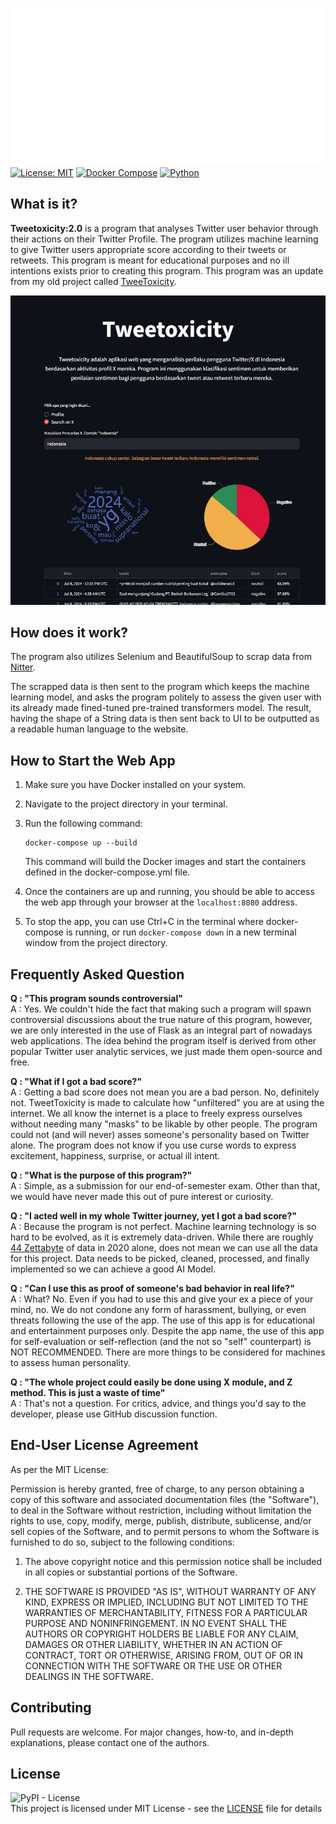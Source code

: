 <img src="https://github.com/Neek0tine/Tweetoxicity/blob/main/assets/toxicitytweet.png" alt="TweeToxicity" width="800"/><br>
[![License: MIT](https://img.shields.io/badge/License-MIT-blue.svg?style=flat-square)](https://opensource.org/licenses/MIT)
[![Docker Compose](https://img.shields.io/badge/Docker%20Compose-Supported-blue?style=flat-square&logo=docker)](https://docs.docker.com/compose/)
[![Python](https://img.shields.io/badge/Python-Used-yellow?style=flat-square&logo=python)](https://www.python.org/) <p align="center">

## What is it?
**Tweetoxicity:2.0** is a program that analyses Twitter user behavior through their actions on their Twitter Profile. The program utilizes machine learning to give Twitter users appropriate score according to their tweets or retweets. This program is meant for educational purposes and no ill intentions exists prior to creating this program. This program was an update from my old project called [TweeToxicity](https://github.com/Neek0tine/Tweetoxicity). 

<img src="https://github.com/fathur-rs/Tweetoxicity-2.0/blob/main/Tweetoxicity.jpg" alt="TweeToxicity" width="800"/>

## How does it work?
The program also utilizes Selenium and BeautifulSoup to scrap data from [Nitter](https://nitter.poast.org).

The scrapped data is then sent to the program which keeps the machine learning model, and asks the program politely to assess the given user with its already made fined-tuned pre-trained transformers model. The result, having the shape of a String data is then sent back to UI to be outputted as a readable human language to the website. 

## How to Start the Web App
1. Make sure you have Docker installed on your system.
2. Navigate to the project directory in your terminal.
3. Run the following command:

   ```
   docker-compose up --build
   ```

   This command will build the Docker images and start the containers defined in the docker-compose.yml file.

4. Once the containers are up and running, you should be able to access the web app through your browser at the `localhost:8080` address.

5. To stop the app, you can use Ctrl+C in the terminal where docker-compose is running, or run `docker-compose down` in a new terminal window from the project directory.

## Frequently Asked Question
**Q : "This program sounds controversial"**<br>
A : Yes. We couldn't hide the fact that making such a program will spawn controversial discussions about the true nature of this program, however, we are only interested in the use of Flask as an integral part of nowadays web applications. The idea behind the program itself is derived from other popular Twitter user analytic services, we just made them open-source and free.

**Q : "What if I got a bad score?"**<br>
A : Getting a bad score does not mean you are a bad person. No, definitely not. TweetToxicity is made to calculate how "unfiltered" you are at using the internet. We all know the internet is a place to freely express ourselves without needing many "masks" to be likable by other people. The program could not (and will never) asses someone's personality based on Twitter alone. The program does not know if you use curse words to express excitement, happiness, surprise, or actual ill intent. 

**Q : "What is the purpose of this program?"**<br>
A : Simple, as a submission for our end-of-semester exam. Other than that, we would have never made this out of pure interest or curiosity.

**Q : "I acted well in my whole Twitter journey, yet I got a bad score?"**<br>
A : Because the program is not perfect. Machine learning technology is so hard to be evolved, as it is extremely data-driven. While there are roughly [44 Zettabyte](https://seedscientific.com/how-much-data-is-created-every-day/#:~:text=There%20are%20approximately%2044%20zettabytes%20of%20data%20in%20the%20world%20in%202020.) of data in 2020 alone, does not mean we can use all the data for this project. Data needs to be picked, cleaned, processed, and finally implemented so we can achieve a good AI Model. 

**Q : "Can I use this as proof of someone's bad behavior in real life?"**<br>
A : What? No. Even if you had to use this and give your ex a piece of your mind, no. We do not condone any form of harassment, bullying, or even threats following the use of the app. The use of this app is for educational and entertainment purposes only. Despite the app name, the use of this app for self-evaluation or self-reflection (and the not so "self" counterpart) is NOT RECOMMENDED. There are more things to be considered for machines to assess human personality. 

**Q : "The whole project could easily be done using X module, and Z method. This is just a waste of time"**<br>
A : That's not a question. For critics, advice, and things you'd say to the developer, please use GitHub discussion function.




## End-User License Agreement
As per the MIT License:

Permission is hereby granted, free of charge, to any person obtaining a copy of this software and associated documentation files (the "Software"), to deal in the Software without restriction, including without limitation the rights to use, copy, modify, merge, publish, distribute, sublicense, and/or sell copies of the Software, and to permit persons to whom the Software is furnished to do so, subject to the following conditions:
1. The above copyright notice and this permission notice shall be included in all copies or substantial portions of the Software.

2. THE SOFTWARE IS PROVIDED "AS IS", WITHOUT WARRANTY OF ANY KIND, EXPRESS OR IMPLIED, INCLUDING BUT NOT LIMITED TO THE WARRANTIES OF MERCHANTABILITY, FITNESS FOR A PARTICULAR PURPOSE AND NONINFRINGEMENT. IN NO EVENT SHALL THE AUTHORS OR COPYRIGHT HOLDERS BE LIABLE FOR ANY CLAIM, DAMAGES OR OTHER LIABILITY, WHETHER IN AN ACTION OF CONTRACT, TORT OR OTHERWISE, ARISING FROM, OUT OF OR IN CONNECTION WITH THE SOFTWARE OR THE USE OR OTHER DEALINGS IN THE SOFTWARE.



## Contributing

Pull requests are welcome. For major changes, how-to, and in-depth explanations, please contact one of the authors.
## License
![PyPI - License](https://img.shields.io/pypi/l/PyCl)
<br>
This project is licensed under MIT License - see the [LICENSE](https://github.com/Neek0tine/Tweetoxicity/blob/main/LICENSE) file for details
